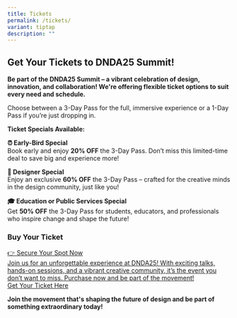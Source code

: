 ```yaml
---
title: Tickets
permalink: /tickets/
variant: tiptap
description: ""
---
```

<h2>Get Your Tickets to DNDA25 Summit!</h2>
<p><strong>Be part of the DNDA25 Summit – a vibrant celebration of design, innovation, and collaboration! We're offering flexible ticket options to suit every need and schedule.</strong>
</p>
<p>Choose between a 3-Day Pass for the full, immersive experience or a 1-Day
Pass if you’re just dropping in.</p>
<p><strong>Ticket Specials Available:</strong>
</p>
<p><strong>⏰ Early-Bird Special</strong>
<br>Book early and enjoy <strong>20% OFF</strong> the 3-Day Pass. Don’t miss
this limited-time deal to save big and experience more!</p>
<p><strong>🎨 Designer Special</strong>
<br>Enjoy an exclusive <strong>60% OFF</strong> the 3-Day Pass – crafted for
the creative minds in the design community, just like you!</p>
<p><strong>🎓 Education or Public Services Special</strong>
<br>Get <strong>50% OFF</strong> the 3-Day Pass for students, educators, and
professionals who inspire change and shape the future!</p>
<p></p>
<h3><strong>Buy Your Ticket</strong></h3>
<div class="isomer-card-grid"><a rel="noopener noreferrer nofollow" href="https://www.isomer.gov.sg" class="isomer-card"><div class="isomer-card-body"><div class="isomer-card-title">👉 Secure Your Spot Now</div><div class="isomer-card-description">Join us for an unforgettable experience at DNDA25! With exciting talks, hands-on sessions, and a vibrant creative community, it’s the event you don’t want to miss. Purchase now and be part of the movement!</div><div class="isomer-card-link">Get Your Ticket Here</div></div></a>
</div>
<p></p>
<p><strong>Join the movement that's shaping the future of design and be part of something extraordinary today!</strong>
</p>